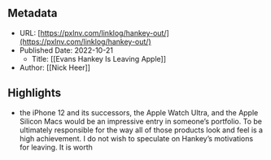 ## Metadata
* URL: [https://pxlnv.com/linklog/hankey-out/](https://pxlnv.com/linklog/hankey-out/)
* Published Date: 2022-10-21
    * Title: [[Evans Hankey Is Leaving Apple]]
* Author: [[Nick Heer]]

## Highlights
* the iPhone 12 and its successors, the Apple Watch Ultra, and the Apple Silicon Macs would be an impressive entry in someone’s portfolio. To be ultimately responsible for the way all of those products look and feel is a high achievement. I do not wish to speculate on Hankey’s motivations for leaving. It is worth
